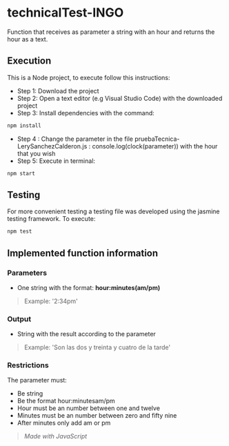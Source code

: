# technicalTest-INGO
Function that receives as parameter a string with an hour and returns the hour as a text.

## Execution
This is a Node project, to execute follow this instructions:
* Step 1: Download the project
* Step 2: Open a text editor (e.g Visual Studio Code) with the downloaded project 
* Step 3: Install dependencies with the command:
```bash
npm install
```
* Step 4 : Change the parameter in the file pruebaTecnica-LerySanchezCalderon.js : console.log(clock(parameter)) with the hour that you wish
* Step 5: Execute in terminal:
```bash
npm start
```

## Testing
For more convenient testing a testing file was developed using the jasmine testing framework.
To execute:
```bash
npm test
```
## Implemented function information
 ### Parameters
* One string with the format:  **hour:minutes(am/pm)**
> Example: '2:34pm' 

### Output
* String with the result according to the parameter 
>Example: 'Son las dos y treinta y cuatro de la tarde'

### Restrictions
The parameter must:
* Be string
* Be the format hour:minutesam/pm
* Hour must be an number between one and twelve
* Minutes must be an number between zero and fifty nine
* After minutes only add am or pm

 >*Made with JavaScript*

